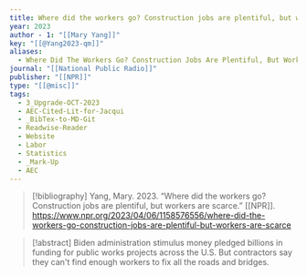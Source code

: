 ```yaml
---
title: Where did the workers go? Construction jobs are plentiful, but workers are scarce
year: 2023
author - 1: "[[Mary Yang]]"
key: "[[@Yang2023-qm]]"
aliases:
  - Where Did The Workers Go? Construction Jobs Are Plentiful, But Workers Are Scarce
journal: "[[National Public Radio]]"
publisher: "[[NPR]]"
type: "[[@misc]]"
tags:
  - 3_Upgrade-OCT-2023
  - AEC-Cited-Lit-for-Jacqui
  - _BibTex-to-MD-Git
  - Readwise-Reader
  - Website
  - Labor
  - Statistics
  - _Mark-Up
  - AEC
---
```


> [!bibliography]
> Yang, Mary. 2023. “Where did the workers go? Construction jobs are plentiful, but workers are scarce.” [[NPR]]. https://www.npr.org/2023/04/06/1158576556/where-did-the-workers-go-construction-jobs-are-plentiful-but-workers-are-scarce

> [!abstract]
> Biden administration stimulus money pledged billions in funding for public works projects across the U.S. But contractors say they can't find enough workers to fix all the roads and bridges.